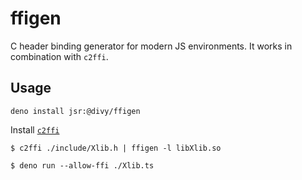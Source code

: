 # ffigen

C header binding generator for modern JS environments. It works in combination with `c2ffi`.

## Usage

```
deno install jsr:@divy/ffigen
```

Install [`c2ffi`](https://github.com/rpav/c2ffi)

```
$ c2ffi ./include/Xlib.h | ffigen -l libXlib.so

$ deno run --allow-ffi ./Xlib.ts
```

